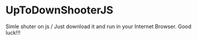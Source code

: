 # UpToDownShooterJS
Simle shuter on js /
Just download it and run in your Internet Browser.
Good luck!!!
